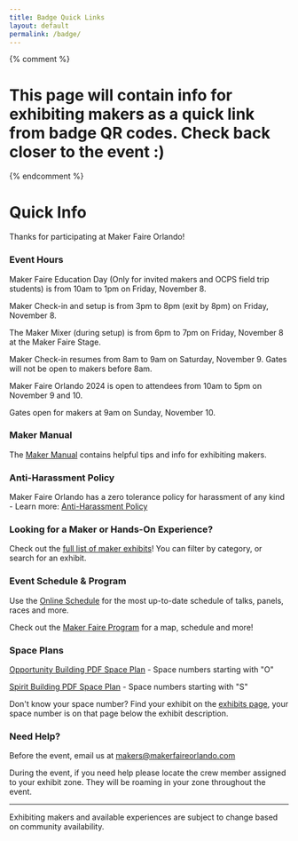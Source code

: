 ```yaml
---
title: Badge Quick Links
layout: default
permalink: /badge/
---
```



{% comment %}
# This page will contain info for exhibiting makers as a quick link from badge QR codes. Check back closer to the event :)
{% endcomment %}

# Quick Info
Thanks for participating at Maker Faire Orlando!

### Event Hours

Maker Faire Education Day (Only for invited makers and OCPS field trip students) is from 10am to 1pm on Friday, November 8.

Maker Check-in and setup is from 3pm to 8pm (exit by 8pm) on Friday, November 8.

The Maker Mixer (during setup) is from 6pm to 7pm on Friday, November 8 at the Maker Faire Stage.

Maker Check-in resumes from 8am to 9am on Saturday, November 9. Gates will not be open to makers before 8am.<br>

Maker Faire Orlando 2024 is open to attendees from 10am to 5pm on November 9 and 10.<br>

Gates open for makers at 9am on Sunday, November 10.<br>


### Maker Manual
The [Maker Manual](/maker-manual) contains helpful tips and info for exhibiting makers.

### Anti-Harassment Policy

Maker Faire Orlando has a zero tolerance policy for harassment of any kind - Learn more: [Anti-Harassment Policy](/anti-harassment/)

### Looking for a Maker or Hands-On Experience?
Check out the [full list of maker exhibits](/makers)! You can filter by category, or search for an exhibit.

### Event Schedule & Program

Use the [Online Schedule](/schedule) for the most up-to-date schedule of talks, panels, races and more. <br>

Check out the [Maker Faire Program](/program) for a map, schedule and more!

### Space Plans
[Opportunity Building PDF Space Plan](/assets/pdf/2023/MFO23-OPPORTUNITY.pdf) - Space numbers starting with "O"

[Spirit Building PDF Space Plan](/assets/pdf/2023/MFO23-SPIRIT.pdf) - Space numbers starting with "S"

Don't know your space number? Find your exhibit on the [exhibits page](/makers), your space number is on that page below the exhibit description.

### Need Help?
Before the event, email us at [makers@makerfaireorlando.com](mailto:makers@makerfaireorlando.com)

During the event, if you need help please locate the crew member assigned to your exhibit zone. They will be roaming in your zone throughout the event.


---

Exhibiting makers and available experiences are subject to change based on community availability.



